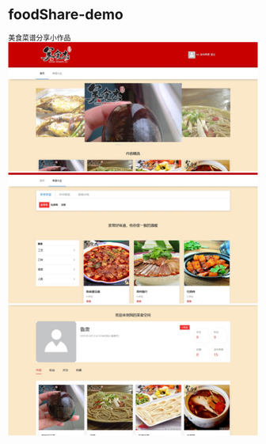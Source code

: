 # foodShare-demo
美食菜谱分享小作品
![](https://github.com/xinsuan/foodShare-demo/blob/master/foodShareImages/Snipaste_2021-03-26_16-27-27.jpg)
![](https://github.com/xinsuan/foodShare-demo/blob/master/foodShareImages/Snipaste_2021-03-26_16-28-22.jpg)
![](https://github.com/xinsuan/foodShare-demo/blob/master/foodShareImages/Snipaste_2021-03-26_16-28-49.jpg)
![]()
